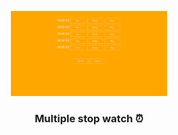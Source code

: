<p align="center">
    <img src="img/preview.png" width="250" alt="stop watch">
</p>

<h3 align="center">Multiple stop watch ⏰</h3>